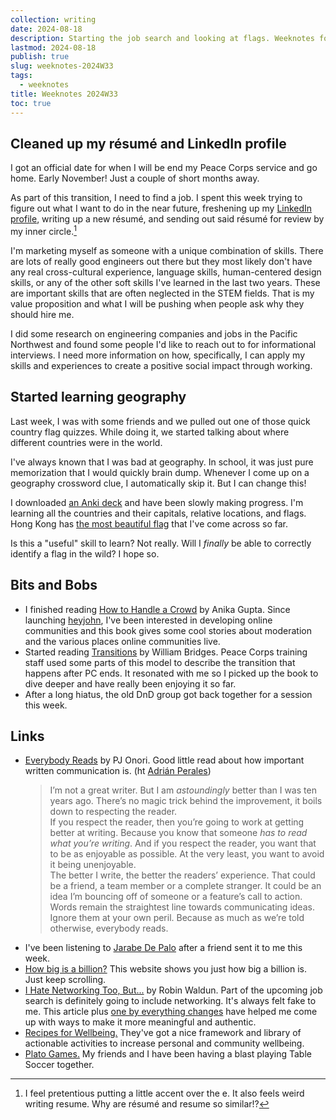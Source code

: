 ```yaml
---
collection: writing
date: 2024-08-18
description: Starting the job search and looking at flags. Weeknotes for the 33rd week of the year 2024.
lastmod: 2024-08-18
publish: true
slug: weeknotes-2024W33
tags:
  - weeknotes
title: Weeknotes 2024W33
toc: true
---
```


## Cleaned up my résumé and LinkedIn profile

I got an official date for when I will be end my Peace Corps service and go home. Early November! Just a couple of short months away.

As part of this transition, I need to find a job. I spent this week trying to figure out what I want to do in the near future, freshening up my [LinkedIn profile](https://www.linkedin.com/in/westley-winks/), writing up a new résumé, and sending out said résumé for review by my inner circle.[^1]

I'm marketing myself as someone with a unique combination of skills. There are lots of really good engineers out there but they most likely don't have any real cross-cultural experience, language skills, human-centered design skills, or any of the other soft skills I've learned in the last two years. These are important skills that are often neglected in the STEM fields. That is my value proposition and what I will be pushing when people ask why they should hire me.

I did some research on engineering companies and jobs in the Pacific Northwest and found some people I'd like to reach out to for informational interviews. I need more information on how, specifically, I can apply my skills and experiences to create a positive social impact through working.

## Started learning geography

Last week, I was with some friends and we pulled out one of those quick country flag quizzes. While doing it, we started talking about where different countries were in the world.

I've always known that I was bad at geography. In school, it was just pure memorization that I would quickly brain dump. Whenever I come up on a geography crossword clue, I automatically skip it. But I can change this!

I downloaded [an Anki deck](https://github.com/anki-geo/ultimate-geography) and have been slowly making progress. I'm learning all the countries and their capitals, relative locations, and flags. Hong Kong has [the most beautiful flag](https://www.britannica.com/topic/flag-of-Hong-Kong) that I've come across so far.

Is this a "useful" skill to learn? Not really. Will I _finally_ be able to correctly identify a flag in the wild? I hope so.

## Bits and Bobs

- I finished reading [How to Handle a Crowd](https://bookshop.org/p/books/how-to-handle-a-crowd-the-art-of-creating-healthy-and-dynamic-online-communities-anika-gupta/12581968?ean=9781982132316) by Anika Gupta. Since launching [heyjohn](/writing/heyjohn/), I've been interested in developing online communities and this book gives some cool stories about moderation and the various places online communities live.
- Started reading [Transitions](https://wmbridges.com/books/) by William Bridges. Peace Corps training staff used some parts of this model to describe the transition that happens after PC ends. It resonated with me so I picked up the book to dive deeper and have really been enjoying it so far.
- After a long hiatus, the old DnD group got back together for a session this week.

## Links

- [Everybody Reads](https://pjonori.blog/posts/everybody-reads/) by PJ Onori. Good little read about how important written communication is. (ht [Adrián Perales](https://adrianperales.com/2024/08/navegante-inquieto-24-04/))
  > I’m not a great writer. But I am _astoundingly_ better than I was ten years ago. There’s no magic trick behind the improvement, it boils down to respecting the reader.  
  > If you respect the reader, then you’re going to work at getting better at writing. Because you know that someone _has to read what you’re writing_. And if you respect the reader, you want that to be as enjoyable as possible. At the very least, you want to avoid it being unenjoyable.  
  > The better I write, the better the readers’ experience. That could be a friend, a team member or a complete stranger. It could be an idea I’m bouncing off of someone or a feature’s call to action. Words remain the straightest line towards communicating ideas. Ignore them at your own peril. Because as much as we’re told otherwise, everybody reads.
- I've been listening to [Jarabe De Palo](https://open.spotify.com/track/5omgFpiMt1CGHjQGfkwzvz?si=kfUAFG8sRbCVomiGg7SPhA) after a friend sent it to me this week.
- [How big is a billion?](https://aeiowu.com/billion/) This website shows you just how big a billion is. Just keep scrolling.
- [I Hate Networking Too, But...](https://amugofinsights.substack.com/p/i-hate-networking-too-but) by Robin Waldun. Part of the upcoming job search is definitely going to include networking. It's always felt fake to me. This article plus [one by everything changes](https://everythingchanges.us/blog/make-kin-not-nets/) have helped me come up with ways to make it more meaningful and authentic.
- [Recipes for Wellbeing.](https://www.recipesforwellbeing.org/) They've got a nice framework and library of actionable activities to increase personal and community wellbeing.
- [Plato Games.](https://platoapp.com/) My friends and I have been having a blast playing Table Soccer together.

[^1]: I feel pretentious putting a little accent over the e. It also feels weird writing resume. Why are résumé and resume so similar!?
